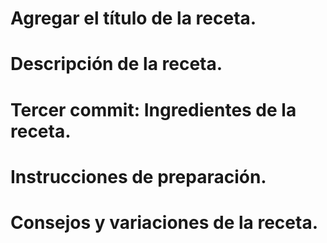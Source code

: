 # Agregar el título de la receta.


# Descripción de la receta.


# Tercer commit: Ingredientes de la receta.


# Instrucciones de preparación.


# Consejos y variaciones de la receta.



